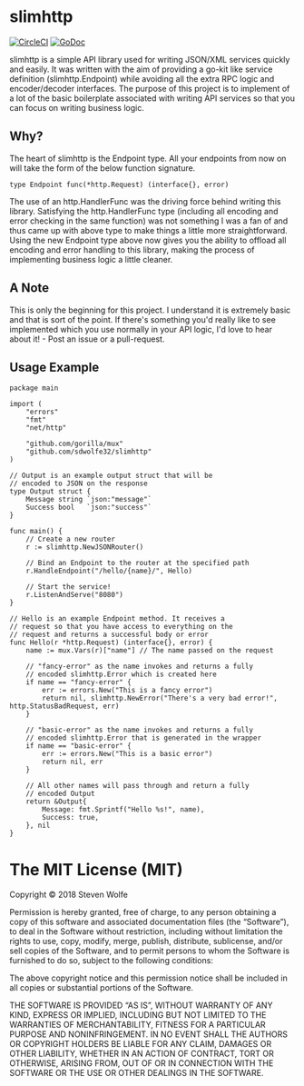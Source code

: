 # slimhttp 

[![CircleCI](https://circleci.com/gh/sdwolfe32/slimhttp.svg?style=svg)](https://circleci.com/gh/sdwolfe32/slimhttp)
[![GoDoc](https://godoc.org/github.com/sdwolfe32/slimhttp?status.svg)](https://godoc.org/github.com/sdwolfe32/slimhttp)

slimhttp is a simple API library used for writing JSON/XML services quickly and easily. It was written with the aim of providing a go-kit like service definition (slimhttp.Endpoint) while avoiding all the extra RPC logic and encoder/decoder interfaces. The purpose of this project is to implement of a lot of the basic boilerplate associated with writing API services so that you can focus on writing business logic.

## Why?

The heart of slimhttp is the Endpoint type. All your endpoints from now on will take the form of the below function signature.

```
type Endpoint func(*http.Request) (interface{}, error)
```

The use of an http.HandlerFunc was the driving force behind writing this library. Satisfying the http.HandlerFunc type (including all encoding and error checking in the same function) was not something I was a fan of and thus came up with above type to make things a little more straightforward. Using the new Endpoint type above now gives you the ability to offload all encoding and error handling to this library, making the process of implementing business logic a little cleaner.

## A Note

This is only the beginning for this project. I understand it is extremely basic and that is sort of the point. If there's something you'd really like to see implemented which you use normally in your API logic, I'd love to hear about it! - Post an issue or a pull-request.

## Usage Example

```
package main

import (
	"errors"
	"fmt"
	"net/http"

	"github.com/gorilla/mux"
	"github.com/sdwolfe32/slimhttp"
)

// Output is an example output struct that will be
// encoded to JSON on the response
type Output struct {
	Message string `json:"message"`
	Success bool   `json:"success"`
}

func main() {
	// Create a new router
	r := slimhttp.NewJSONRouter()

	// Bind an Endpoint to the router at the specified path
	r.HandleEndpoint("/hello/{name}/", Hello)

	// Start the service!
	r.ListenAndServe("8080")
}

// Hello is an example Endpoint method. It receives a
// request so that you have access to everything on the
// request and returns a successful body or error
func Hello(r *http.Request) (interface{}, error) {
	name := mux.Vars(r)["name"] // The name passed on the request

	// "fancy-error" as the name invokes and returns a fully
	// encoded slimhttp.Error which is created here
	if name == "fancy-error" {
		err := errors.New("This is a fancy error")
		return nil, slimhttp.NewError("There's a very bad error!", http.StatusBadRequest, err)
	}

	// "basic-error" as the name invokes and returns a fully
	// encoded slimhttp.Error that is generated in the wrapper
	if name == "basic-error" {
		err := errors.New("This is a basic error")
		return nil, err
	}

	// All other names will pass through and return a fully
	// encoded Output
	return &Output{
		Message: fmt.Sprintf("Hello %s!", name),
		Success: true,
	}, nil
}

```

The MIT License (MIT)
=====================

Copyright © 2018 Steven Wolfe

Permission is hereby granted, free of charge, to any person
obtaining a copy of this software and associated documentation
files (the “Software”), to deal in the Software without
restriction, including without limitation the rights to use,
copy, modify, merge, publish, distribute, sublicense, and/or sell
copies of the Software, and to permit persons to whom the
Software is furnished to do so, subject to the following
conditions:

The above copyright notice and this permission notice shall be
included in all copies or substantial portions of the Software.

THE SOFTWARE IS PROVIDED “AS IS”, WITHOUT WARRANTY OF ANY KIND,
EXPRESS OR IMPLIED, INCLUDING BUT NOT LIMITED TO THE WARRANTIES
OF MERCHANTABILITY, FITNESS FOR A PARTICULAR PURPOSE AND
NONINFRINGEMENT. IN NO EVENT SHALL THE AUTHORS OR COPYRIGHT
HOLDERS BE LIABLE FOR ANY CLAIM, DAMAGES OR OTHER LIABILITY,
WHETHER IN AN ACTION OF CONTRACT, TORT OR OTHERWISE, ARISING
FROM, OUT OF OR IN CONNECTION WITH THE SOFTWARE OR THE USE OR
OTHER DEALINGS IN THE SOFTWARE.